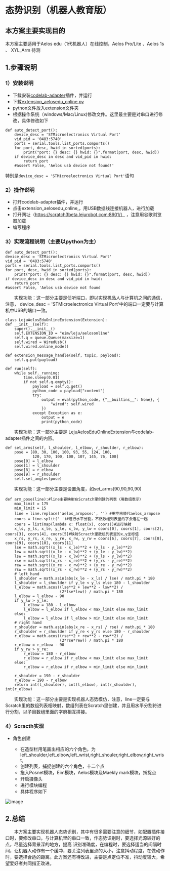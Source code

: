 # 态势识别（机器人教育版）
## 本方案主要实现目的
本方案主要适用于Aelos edu（1代机器人）在线控制，Aelos Pro/Lite 、Aelos 1s 、 XYL_Arm 待测
## 1.步骤说明
### 1）安装说明
+ 下载安装[codelab-adapter](https://codelab-adapter-docs.codelab.club/)插件，并运行
+ 下载[extension_aelosedu_online.py](https://github.com/Scratch3Lab/codelab_adapter_extensions/tree/master/extensions_v2)
+ python文件放入extension文件夹
+ 根据操作系统（windows/Mac/Linux)修改文件。这里最主要是对串口进行修改，具体修改如下
```
def auto_detect_port():
    device_desc = 'STMicroelectronics Virtual Port'
   	vid_pid = '0483:5740'
    ports = serial.tools.list_ports.comports()
    for port, desc, hwid in sorted(ports):
        print("port: {} desc: {} hwid: {}".format(port, desc, hwid))
    if device_desc in desc and vid_pid in hwid:
        return port
    #assert False, 'Aelos usb device not found!'
```
特别是`device_desc = 'STMicroelectronics Virtual Port'`语句

### 2）操作说明
+ 打开codelab-adapter插件，并运行
+ 点击extension_aelosedu_online,，用USB数据线连接机器人，进行加载
+ 打开网址（https://scratch3beta.lejurobot.com:8601/） ，注意用谷歌浏览器加载
+ 编写程序

### 3）实现流程说明（主要以python为主）
```
def auto_detect_port():
device_desc = 'STMicroelectronics Virtual Port'
vid_pid = '0483:5740'
ports = serial.tools.list_ports.comports()
for port, desc, hwid in sorted(ports):
    print("port: {} desc: {} hwid: {}".format(port, desc, hwid))
if device_desc in desc and vid_pid in hwid:
    return port
#assert False, 'Aelos usb device not found
```

&#8194;&#8194;&#8194;&#8194;实现功能：这一部分主要是侦听端口，即以实现机品人与计算机之间的通信，注意，
device_desc = 'STMicroelectronics Virtual Port'中的端口一定要与计算机中USB的端口一致。
```
class LejuAelosEduOnlineExtension(Extension):
def __init__(self):
    super().__init__()
    self.EXTENSION_ID = "eim/leju/aelosonline"
    self.q = queue.Queue(maxsize=1)
    self.wired = WiredUsb()
    self.wired.online_mode()

def extension_message_handle(self, topic, payload):
    self.q.put(payload)

def run(self):
    while self._running:
        time.sleep(0.01)
        if not self.q.empty():
            payload = self.q.get()
            python_code = payload["content"]
            try:
                output = eval(python_code, {"__builtins__": None}, {
                    "wired": self.wired
                })
            except Exception as e:
                output = e
                print(python_code)
```
&#8194;&#8194;&#8194;&#8194;实现功能：这一部分主要是 LejuAelosEduOnlineExtension与codelab-adapter插件之间的内嵌。
```
def set_arms(self, l_shoulder, l_elbow, r_shoulder, r_elbow):
    pose = [80, 30, 100, 100, 93, 55, 124, 100,
            120, 170, 100, 100, 107, 145, 76, 100]
    pose[0] = l_elbow
    pose[1] = l_shoulder
    pose[8] = r_elbow
    pose[9] = r_shoulder
    self.set_angles(pose)
```
&#8194;&#8194;&#8194;&#8194;实现功能：这一部分主要是设置角度，如set_arms(90,90,90,90)
```
def arm_pose(line):#line主要映射在Scratch里创建的列表（用数组表示）
    max_limit = 175
    min_limit = 15
    line = line.replace('aelos_armpose:', '') #用空格替代aelos_armpose
    coors = line.split(' ')#进行水平分割，不然数组列表里的字会连在一起
    coors = list(map(lambda x: float(x), coors))#进行映射
    x_ls, y_ls, x_le, y_le, x_lw, y_lw = coors[0], coors[1], coors[2], coors[3], coors[4], coors[5]#映射Scracth里数组列表里的x,y坐标值
    x_rs, y_rs, x_re, y_re, x_rw, y_rw = coors[6], coors[7], coors[8], coors[9], coors[10], coors[11]
    lse = math.sqrt((x_ls - x_le)**2 + (y_ls - y_le)**2)
    lew = math.sqrt((x_le - x_lw)**2 + (y_le - y_lw)**2)
    lsw = math.sqrt((x_ls - x_lw)**2 + (y_ls - y_lw)**2)
    rse = math.sqrt((x_rs - x_re)**2 + (y_rs - y_re)**2)
    rew = math.sqrt((x_re - x_rw)**2 + (y_re - y_rw)**2)
    rsw = math.sqrt((x_rs - x_rw)**2 + (y_rs - y_rw)**2)
    # left hand
    l_shoulder = math.asin(abs(x_le - x_ls) / lse) / math.pi * 180
    l_shoulder = l_shoulder if y_le < y_ls else 180 - l_shoulder
    l_elbow = math.acos((lse**2 + lew**2 - lsw**2) /
                        (2*lse*lew)) / math.pi * 180
    l_elbow = l_elbow - 90
    if y_lw > y_le:
        l_elbow = 180 - l_elbow
        l_elbow = l_elbow if l_elbow < max_limit else max_limit
    else:
        l_elbow = l_elbow if l_elbow > min_limit else min_limit
    # right hand
    r_shoulder = math.asin(abs(x_re - x_rs) / rse) / math.pi * 180
    r_shoulder = r_shoulder if y_re < y_rs else 180 - r_shoulder
    r_elbow = math.acos((rse**2 + rew**2 - rsw**2) /
                        (2*rse*rew)) / math.pi * 180
    r_elbow = r_elbow - 90
    if y_rw > y_re:
        r_elbow = 180 - r_elbow
        r_elbow = r_elbow if r_elbow < max_limit else max_limit
    else:
        r_elbow = r_elbow if r_elbow > min_limit else min_limit

    r_shoulder = 190 - r_shoulder
    r_elbow = 190 - r_elbow
    return int(l_shoulder), int(l_elbow), int(r_shoulder), int(r_elbow)
```
&#8194;&#8194;&#8194;&#8194;实现功能：这一部分主要是实现机器人态势模仿，注意，line一定要与Scratch里的数组列表相映射，数组列表在Scratch里创建，并且用水平分割符进行分割，以子目数组里面的字府相互拼接。


### 4）Scracth实现
+ 角色创建

    * 在造型栏用笔画出相应的六个角色，为left_shoulder,left_elbow,left_wrist,right_shouler,right_elbow,right_wrist,
    * 创建列表，捕捉创建的六个角色，十二个点
    * 拖入Posnet模块，Eim模块，Aelos模块及Maekly mark模块，捕捉点
    * 开启摄像头
    * 进行模块编程
    * 具体程序如下  
  
![image](https://note.youdao.com/yws/api/personal/file/WEB7e4ba50d0ea4b7334f143920a51d3f3a?method=download&shareKey=05b58db8f89fb93d08a10c97dd45ba79)

## 2.总结
&#8194;&#8194;&#8194;&#8194;本方案主要实现机器人态势识别，其中有很多需要注意的细节，如配置插件接口时，要修改串口，与计算机里的串口一致，作态势识别时，要选择光源较好的点，尽量选择背景深的地方，提高
识别准确度，在编程时，要选择适当的间隔时间，让机器人动作有一个缓冲，要关注列表里点的大小，注意抖动程度，在做动作时，要选择合适的距离。此方案还有待改进，主要是点定位不准，抖动度较大，希望爱好者共同指正改进。